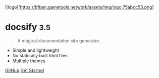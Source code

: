 <!-- _coverpage.md -->

![logo][https://bfban.gametools.network/assets/img/logo.75abcc53.png]

# docsify <small>3.5</small>

> A magical documentation site generator.

- Simple and lightweight
- No statically built html files
- Multiple themes

[GitHub](https://github.com/docsifyjs/docsify/)
[Get Started](#docsify)
